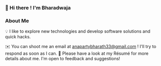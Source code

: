 ### 👋  Hi there ! I'm Bharadwaja


### About Me

💡  I like to explore new technologies and develop software solutions and quick hacks.

✉️  You can shoot me an email at anapartybharath33@gmail.com ! I'll try to respond as soon as I can.
📄  Please have a look at my Résumé for more details about me. I'm open to feedback and suggestions!

<!--
**anaparty33/anaparty33** is a ✨ _special_ ✨ repository because its `README.md` (this file) appears on your GitHub profile.

Here are some ideas to get you started:

- 🔭 I’m currently working on ...
- 🌱 I’m currently learning ...
- 👯 I’m looking to collaborate on ...
- 🤔 I’m looking for help with ...
- 💬 Ask me about ...
- 📫 How to reach me: ...
- 😄 Pronouns: ...
- ⚡ Fun fact: ...
-->
